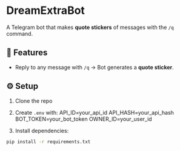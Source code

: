 # DreamExtraBot

A Telegram bot that makes **quote stickers** of messages with the `/q` command.

## 🚀 Features
- Reply to any message with `/q` → Bot generates a **quote sticker**.

## ⚙️ Setup
1. Clone the repo
2. Create `.env` with:
API_ID=your_api_id
API_HASH=your_api_hash
BOT_TOKEN=your_bot_token
OWNER_ID=your_user_id

3. Install dependencies:
```bash
pip install -r requirements.txt
